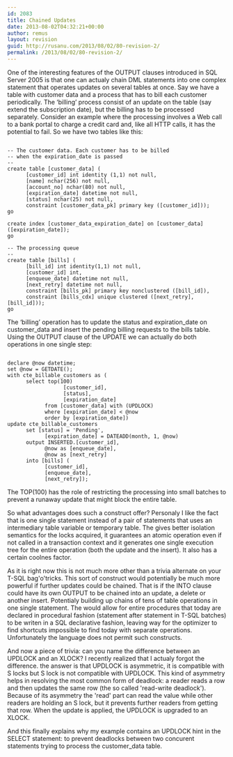 ```yaml
---
id: 2083
title: Chained Updates
date: 2013-08-02T04:32:21+00:00
author: remus
layout: revision
guid: http://rusanu.com/2013/08/02/80-revision-2/
permalink: /2013/08/02/80-revision-2/
---
```

One of the interesting features of the OUTPUT clauses introduced in SQL Server 2005 is that one can actualy chain DML statements into one complex statement that operates updates on several tables at once. Say we have a table with customer data and a process that has to bill each customer periodically. The &#8216;billing&#8217; process consist of an update on the table (say extend the subscription date), but the billing has to be processed separately. Consider an example where the processing involves a Web call to a bank portal to charge a credit card and, like all HTTP calls, it has the potential to fail. So we have two tables like this:

<!--more-->

<pre><code class="prettyprint lang-sql">
-- The customer data. Each customer has to be billed
-- when the expiration_date is passed
--
create table [customer_data] (
      [customer_id] int identity (1,1) not null,
      [name] nchar(256) not null,
      [account_no] nchar(80) not null,
      [expiration_date] datetime not null,
      [status] nchar(25) not null,
      constraint [customer_data_pk] primary key ([customer_id]));
go

create index [customer_data_expiration_date] on [customer_data] ([expiration_date]);
go

-- The processing queue
--
create table [bills] (
      [bill_id] int identity(1,1) not null,
      [customer_id] int,
      [enqueue_date] datetime not null,
      [next_retry] datetime not null,
      constraint [bills_pk] primary key nonclustered ([bill_id]),
      constraint [bills_cdx] unique clustered ([next_retry], [bill_id]));
go
</code></pre>

The &#8216;billing&#8217; operation has to update the status and expiration\_date on customer\_data and insert the pending billing requests to the bills table. Using the OUTPUT clause of the UPDATE we can actually do both operations in one single step:

<pre><code class="prettyprint lang-sql">
declare @now datetime;
set @now = GETDATE();
with cte_billable_customers as (
      select top(100)
                  [customer_id],
                  [status],
                  [expiration_date]
            from [customer_data] with (UPDLOCK)
            where [expiration_date] &lt; @now
            order by [expiration_date])
update cte_billable_customers
      set [status] = 'Pending',
            [expiration_date] = DATEADD(month, 1, @now)
      output INSERTED.[customer_id],
            @now as [enqueue_date],
            @now as [next_retry]
      into [bills] (
            [customer_id],
            [enqueue_date],
            [next_retry]);
</code></pre>

The TOP(100) has the role of restricting the processing into small batches to prevent a runaway update that might block the entire table.

So what advantages does such a construct offer? Personaly I like the fact that is one single statement instead of a pair of statements that uses an intermediary table variable or temporary table. The gives better isolation semantics for the locks acquired, it guarantees an atomic operation even if not called in a transaction context and it generates one single execution tree for the entire operation (both the update and the insert). It also has a certain coolnes factor.

As it is right now this is not much more other than a trivia alternate on your T-SQL bag'o'tricks. This sort of construct would potentially be much more powerful if further updates could be chained. That is if the INTO clause could have its own OUTPUT to be chained into an update, a delete or another insert. Potentialy building up chains of tens of table operations in one single statement. The would allow for entire procedures that today are declared in procedural fashion (statement after statement in T-SQL batches) to be writen in a SQL declarative fashion, leaving way for the optimizer to find shortcuts impossible to find today with separate operations. Unfortunately the language does not permit such constructs.

And now a piece of trivia: can you name the difference between an UPDLOCK and an XLOCK? I recently realized that I actualy forgot the difference. the answer is that UPDLOCK is asymmetric, it is compatible with S locks but S lock is not compatible with UPDLOCK. This kind of asymmetry helps in resolving the most common form of deadlock: a reader reads a row and then updates the same row (the so called 'read-write deadlock'). Because of its asymmetry the 'read' part can read the value while other readers are holding an S lock, but it prevents further readers from getting that row. When the update is applied, the UPDLOCK is upgraded to an XLOCK.

And this finally explains why my example contains an UPDLOCK hint in the SELECT statement: to prevent deadlocks between two concurent statements trying to process the customer_data table.